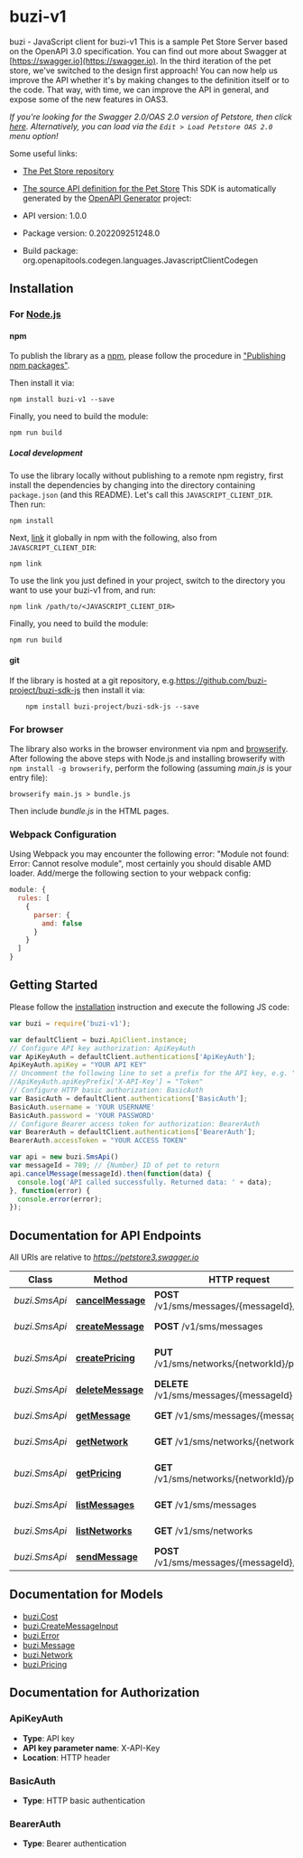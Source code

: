# buzi-v1

buzi - JavaScript client for buzi-v1
This is a sample Pet Store Server based on the OpenAPI 3.0 specification.  You can find out more about
Swagger at [https://swagger.io](https://swagger.io). In the third iteration of the pet store, we've switched to the design first approach!
You can now help us improve the API whether it's by making changes to the definition itself or to the code.
That way, with time, we can improve the API in general, and expose some of the new features in OAS3.

_If you're looking for the Swagger 2.0/OAS 2.0 version of Petstore, then click [here](https://editor.swagger.io/?url=https://petstore.swagger.io/v2/swagger.yaml). Alternatively, you can load via the `Edit > Load Petstore OAS 2.0` menu option!_

Some useful links:
- [The Pet Store repository](https://github.com/swagger-api/swagger-petstore)
- [The source API definition for the Pet Store](https://github.com/swagger-api/swagger-petstore/blob/master/src/main/resources/openapi.yaml)
This SDK is automatically generated by the [OpenAPI Generator](https://openapi-generator.tech) project:

- API version: 1.0.0
- Package version: 0.202209251248.0
- Build package: org.openapitools.codegen.languages.JavascriptClientCodegen

## Installation

### For [Node.js](https://nodejs.org/)

#### npm

To publish the library as a [npm](https://www.npmjs.com/), please follow the procedure in ["Publishing npm packages"](https://docs.npmjs.com/getting-started/publishing-npm-packages).

Then install it via:

```shell
npm install buzi-v1 --save
```

Finally, you need to build the module:

```shell
npm run build
```

##### Local development

To use the library locally without publishing to a remote npm registry, first install the dependencies by changing into the directory containing `package.json` (and this README). Let's call this `JAVASCRIPT_CLIENT_DIR`. Then run:

```shell
npm install
```

Next, [link](https://docs.npmjs.com/cli/link) it globally in npm with the following, also from `JAVASCRIPT_CLIENT_DIR`:

```shell
npm link
```

To use the link you just defined in your project, switch to the directory you want to use your buzi-v1 from, and run:

```shell
npm link /path/to/<JAVASCRIPT_CLIENT_DIR>
```

Finally, you need to build the module:

```shell
npm run build
```

#### git

If the library is hosted at a git repository, e.g.https://github.com/buzi-project/buzi-sdk-js
then install it via:

```shell
    npm install buzi-project/buzi-sdk-js --save
```

### For browser

The library also works in the browser environment via npm and [browserify](http://browserify.org/). After following
the above steps with Node.js and installing browserify with `npm install -g browserify`,
perform the following (assuming *main.js* is your entry file):

```shell
browserify main.js > bundle.js
```

Then include *bundle.js* in the HTML pages.

### Webpack Configuration

Using Webpack you may encounter the following error: "Module not found: Error:
Cannot resolve module", most certainly you should disable AMD loader. Add/merge
the following section to your webpack config:

```javascript
module: {
  rules: [
    {
      parser: {
        amd: false
      }
    }
  ]
}
```

## Getting Started

Please follow the [installation](#installation) instruction and execute the following JS code:

```javascript
var buzi = require('buzi-v1');

var defaultClient = buzi.ApiClient.instance;
// Configure API key authorization: ApiKeyAuth
var ApiKeyAuth = defaultClient.authentications['ApiKeyAuth'];
ApiKeyAuth.apiKey = "YOUR API KEY"
// Uncomment the following line to set a prefix for the API key, e.g. "Token" (defaults to null)
//ApiKeyAuth.apiKeyPrefix['X-API-Key'] = "Token"
// Configure HTTP basic authorization: BasicAuth
var BasicAuth = defaultClient.authentications['BasicAuth'];
BasicAuth.username = 'YOUR USERNAME'
BasicAuth.password = 'YOUR PASSWORD'
// Configure Bearer access token for authorization: BearerAuth
var BearerAuth = defaultClient.authentications['BearerAuth'];
BearerAuth.accessToken = "YOUR ACCESS TOKEN"

var api = new buzi.SmsApi()
var messageId = 789; // {Number} ID of pet to return
api.cancelMessage(messageId).then(function(data) {
  console.log('API called successfully. Returned data: ' + data);
}, function(error) {
  console.error(error);
});


```

## Documentation for API Endpoints

All URIs are relative to *https://petstore3.swagger.io*

Class | Method | HTTP request | Description
------------ | ------------- | ------------- | -------------
*buzi.SmsApi* | [**cancelMessage**](docs/SmsApi.md#cancelMessage) | **POST** /v1/sms/messages/{messageId}/cancel | Cancel a message
*buzi.SmsApi* | [**createMessage**](docs/SmsApi.md#createMessage) | **POST** /v1/sms/messages | Create Message
*buzi.SmsApi* | [**createPricing**](docs/SmsApi.md#createPricing) | **PUT** /v1/sms/networks/{networkId}/pricing | Create network price
*buzi.SmsApi* | [**deleteMessage**](docs/SmsApi.md#deleteMessage) | **DELETE** /v1/sms/messages/{messageId} | Deletes a message
*buzi.SmsApi* | [**getMessage**](docs/SmsApi.md#getMessage) | **GET** /v1/sms/messages/{messageId} | Get message
*buzi.SmsApi* | [**getNetwork**](docs/SmsApi.md#getNetwork) | **GET** /v1/sms/networks/{networkId} | Get network
*buzi.SmsApi* | [**getPricing**](docs/SmsApi.md#getPricing) | **GET** /v1/sms/networks/{networkId}/pricing | List network rates
*buzi.SmsApi* | [**listMessages**](docs/SmsApi.md#listMessages) | **GET** /v1/sms/messages | List messages
*buzi.SmsApi* | [**listNetworks**](docs/SmsApi.md#listNetworks) | **GET** /v1/sms/networks | List networks
*buzi.SmsApi* | [**sendMessage**](docs/SmsApi.md#sendMessage) | **POST** /v1/sms/messages/{messageId}/send | Sends a message


## Documentation for Models

 - [buzi.Cost](docs/Cost.md)
 - [buzi.CreateMessageInput](docs/CreateMessageInput.md)
 - [buzi.Error](docs/Error.md)
 - [buzi.Message](docs/Message.md)
 - [buzi.Network](docs/Network.md)
 - [buzi.Pricing](docs/Pricing.md)


## Documentation for Authorization



### ApiKeyAuth


- **Type**: API key
- **API key parameter name**: X-API-Key
- **Location**: HTTP header



### BasicAuth

- **Type**: HTTP basic authentication



### BearerAuth

- **Type**: Bearer authentication

